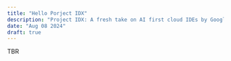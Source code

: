 ```yaml
---
title: "Hello Porject IDX"
description: "Project IDX: A fresh take on AI first cloud IDEs by Google."
date: "Aug 08 2024"
draft: true
---
```


TBR